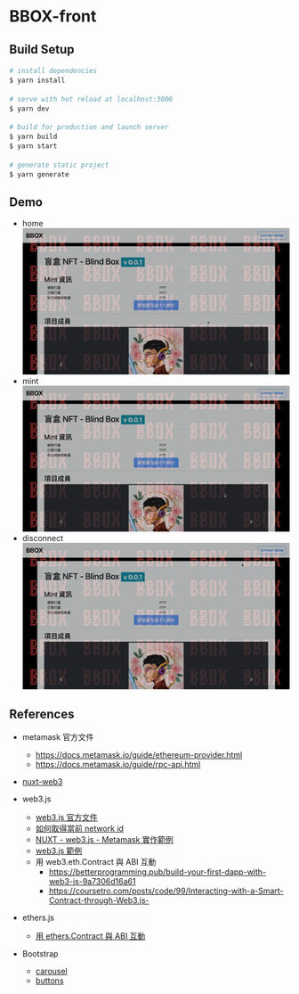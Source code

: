 # BBOX-front

## Build Setup

```bash
# install dependencies
$ yarn install

# serve with hot reload at localhost:3000
$ yarn dev

# build for production and launch server
$ yarn build
$ yarn start

# generate static project
$ yarn generate
```

## Demo
- home
  <br>
  ![home](./demo/home.gif)
- mint
  <br>
  ![mint](./demo/mint.gif)
- disconnect
  <br>
  ![disconnect](./demo/disconnect.gif)

## References

- metamask 官方文件

  - https://docs.metamask.io/guide/ethereum-provider.html
  - https://docs.metamask.io/guide/rpc-api.html

- [nuxt-web3](https://github.com/bl0cknumber/nuxt-web3/blob/master/example/pages/index.vue)

- web3.js

  - [web3.js 官方文件](https://web3js.readthedocs.io/en/v1.7.0/web3-eth-contract.html)
  - [如何取得當前 network id](https://web3js.readthedocs.io/en/v1.2.11/web3-eth-net.html)
  - [NUXT - web3.js - Metamask 實作範例](https://blog.benjaminazoulay.com/connect-to-your-nuxt-app-with-metamask-using-web3js)
  - [web3.js 範例](https://ithelp.ithome.com.tw/articles/10278789)
  - 用 web3.eth.Contract 與 ABI 互動
    - https://betterprogramming.pub/build-your-first-dapp-with-web3-js-9a7306d16a61
    - https://coursetro.com/posts/code/99/Interacting-with-a-Smart-Contract-through-Web3.js-

- ethers.js

  - [用 ethers.Contract 與 ABI 互動](https://javascript.plainenglish.io/fullstack-nft-minting-dapp-using-next-js-hardhat-ethers-js-alchemy-metamask-and-tailwindcss-145e0ef41d26)

- Bootstrap
  - [carousel](https://getbootstrap.com/docs/4.1/components/carousel)
  - [buttons](https://getbootstrap.com/docs/4.0/components/buttons)
